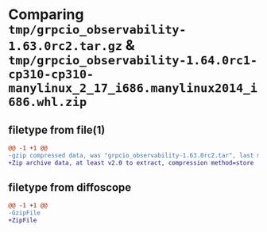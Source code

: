 # Comparing `tmp/grpcio_observability-1.63.0rc2.tar.gz` & `tmp/grpcio_observability-1.64.0rc1-cp310-cp310-manylinux_2_17_i686.manylinux2014_i686.whl.zip`

## filetype from file(1)

```diff
@@ -1 +1 @@
-gzip compressed data, was "grpcio_observability-1.63.0rc2.tar", last modified: Wed Apr 17 22:28:24 2024, max compression
+Zip archive data, at least v2.0 to extract, compression method=store
```

## filetype from diffoscope

```diff
@@ -1 +1 @@
-GzipFile
+ZipFile
```

